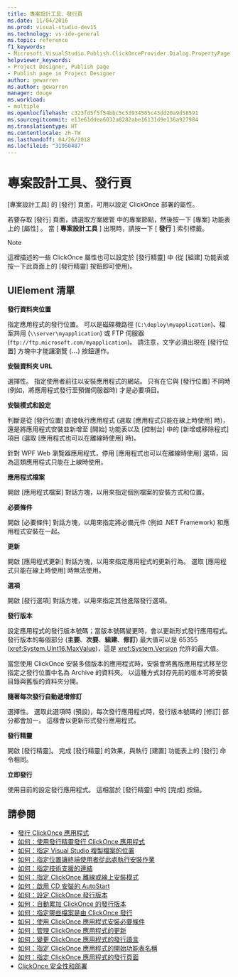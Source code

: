 ```yaml
---
title: 專案設計工具、發行頁
ms.date: 11/04/2016
ms.prod: visual-studio-dev15
ms.technology: vs-ide-general
ms.topic: reference
f1_keywords:
- Microsoft.VisualStudio.Publish.ClickOnceProvider.Dialog.PropertyPage
helpviewer_keywords:
- Project Designer, Publish page
- Publish page in Project Designer
author: gewarren
ms.author: gewarren
manager: douge
ms.workload:
- multiple
ms.openlocfilehash: c323fd5f5f54bbc5c53934505c43dd20a9d58591
ms.sourcegitcommit: e13e61ddea6032a8282abe16131d9e136a927984
ms.translationtype: HT
ms.contentlocale: zh-TW
ms.lasthandoff: 04/26/2018
ms.locfileid: "31950487"
---
```

# <a name="publish-page-project-designer"></a>專案設計工具、發行頁
[專案設計工具]  的 [發行]  頁面，可用以設定 ClickOnce 部署的屬性。

 若要存取 [發行]  頁面，請選取方案總管 中的專案節點，然後按一下 [專案]  功能表上的 [屬性] 。 當 [ **專案設計工具** ] 出現時，請按一下 [ **發行** ] 索引標籤。

> [!NOTE]
> 這裡描述的一些 ClickOnce 屬性也可以設定於 [發行精靈] 中 (從 [組建] 功能表或按一下此頁面上的 [發行精靈] 按鈕即可使用)。


## <a name="uielement-list"></a>UIElement 清單
 **發行資料夾位置**

 指定應用程式的發行位置。 可以是磁碟機路徑 (`C:\deploy\myapplication`)、檔案共用 (`\\server\myapplication`) 或 FTP 伺服器 (`ftp://ftp.microsoft.com/myapplication`)。 請注意，文字必須出現在 [發行位置]  方塊中才能讓瀏覽 (**...**) 按鈕運作。

 **安裝資料夾 URL**

 選擇性。 指定使用者前往以安裝應用程式的網站。 只有在它與 [發行位置] 不同時 (例如，將應用程式發行至預備伺服器時) 才是必要項目。

 **安裝模式和設定**

 判斷是從 [發行位置]  直接執行應用程式 (選取 [應用程式只能在線上時使用]  時)，還是將應用程式安裝並新增至 [開始]  功能表以及 [控制台]  中的 [新增或移除程式]  項目 (選取 [應用程式也可以在離線時使用]  時)。

 針對 WPF Web 瀏覽器應用程式，停用 [應用程式也可以在離線時使用]  選項，因為這類應用程式只能在上線時使用。

 **應用程式檔案**

 開啟 [應用程式檔案] 對話方塊，以用來指定個別檔案的安裝方式和位置。

 **必要條件**

 開啟 [必要條件] 對話方塊，以用來指定將必備元件 (例如 .NET Framework) 和應用程式安裝在一起。

 **更新**

 開啟 [應用程式更新] 對話方塊，以用來指定應用程式的更新行為。 選取 [應用程式只能在線上時使用]  時無法使用。

 **選項**

 開啟 [發行選項] 對話方塊，以用來指定其他進階發行選項。

 **發行版本**

 設定應用程式的發行版本號碼；當版本號碼變更時，會以更新形式發行應用程式。 發行版本的每個部分 (**主要**、**次要**、**組建**、**修訂**) 最大值可以是 65355 (<xref:System.UInt16.MaxValue>)，這是 <xref:System.Version> 允許的最大值。

 當您使用 ClickOnce 安裝多個版本的應用程式時，安裝會將舊版應用程式移至您指定之發行位置中名為 Archive 的資料夾。 以這種方式封存先前的版本可將安裝目錄與舊版的資料夾分開。

 **隨著每次發行自動遞增修訂**

 選擇性。 選取此選項時 (預設)，每次發行應用程式時，發行版本號碼的 [修訂]  部分都會加一。 這樣會以更新形式發行應用程式。

 **發行精靈**

 開啟 [發行精靈]。 完成 [發行精靈] 的效果，與執行 [建置]  功能表上的 [發行]  命令相同。

 **立即發行**

 使用目前的設定發行應用程式。 這相當於 [發行精靈] 中的 [完成] 按鈕。

## <a name="see-also"></a>請參閱

- [發行 ClickOnce 應用程式](../../deployment/publishing-clickonce-applications.md)
- [如何：使用發行精靈發行 ClickOnce 應用程式](../../deployment/how-to-publish-a-clickonce-application-using-the-publish-wizard.md)
- [如何：指定 Visual Studio 複製檔案的位置](../../deployment/how-to-specify-where-visual-studio-copies-the-files.md)
- [如何：指定位置讓終端使用者從此處執行安裝作業](../../deployment/how-to-specify-the-location-where-end-users-will-install-from.md)
- [如何：指定技術支援的連結](../../deployment/how-to-specify-a-link-for-technical-support.md)
- [如何：指定 ClickOnce 離線或線上安裝模式](../../deployment/how-to-specify-the-clickonce-offline-or-online-install-mode.md)
- [如何：啟用 CD 安裝的 AutoStart](../../deployment/how-to-enable-autostart-for-cd-installations.md)
- [如何：設定 ClickOnce 發行版本](../../deployment/how-to-set-the-clickonce-publish-version.md)
- [如何：自動累加 ClickOnce 的發行版本](../../deployment/how-to-automatically-increment-the-clickonce-publish-version.md)
- [如何：指定哪些檔案是由 ClickOnce 發行](../../deployment/how-to-specify-which-files-are-published-by-clickonce.md)
- [如何：使用 ClickOnce 應用程式安裝必要條件](../../deployment/how-to-install-prerequisites-with-a-clickonce-application.md)
- [如何：管理 ClickOnce 應用程式的更新](../../deployment/how-to-manage-updates-for-a-clickonce-application.md)
- [如何：變更 ClickOnce 應用程式的發行語言](../../deployment/how-to-change-the-publish-language-for-a-clickonce-application.md)
- [如何：指定 ClickOnce 應用程式的開始功能表名稱](../../deployment/how-to-specify-a-start-menu-name-for-a-clickonce-application.md)
- [如何：指定 ClickOnce 應用程式的發行頁面](../../deployment/how-to-specify-a-publish-page-for-a-clickonce-application.md)
- [ClickOnce 安全性和部署](../../deployment/clickonce-security-and-deployment.md)

